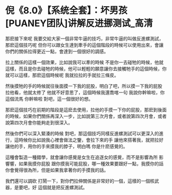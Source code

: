 # 倪《8.0》【系统全套】：坏男孩[PUANEY团队]讲解反进挪测试_高清

那麽接下來呢 我要交給大家一個非常牛逼的技巧，非常牛逼的叫做反進螺測試，那麽這個技巧呢 但你可以跟女生達到牽手的這個階段的時候可以使用出來，會讓你們的關係拉得更近一點，會達到一個很好的調感。

拉上關係的這樣一個效果，比如說我可以牽的時候 不是你一去碰牠的時候，他就這樣，而且是你去碰牠的時候，他可以輕輕的願意讓你去接觸牠手的這個時候，你就可以這樣，那麽這個時候呢 我就拉拉的手就拉三條皮。

然後摸牠的手的時候就往後面摸一下我的屁股，明白了吧，所以摸一下我的屁股 拉他看，他就太修了 他就不好意思了，這個時候我還喬喀一句 我說你幹嘛啦，你這個流馬 你幹嘛啦 對吧，這一個很好的想。

那麽這個技巧在前期的階段是這麽去使用，拉他的手摸一下你的屁股，那麽到後面的時候，如果你們關係再深入一步，比如說第三次月會，或者說第四次月會，或者說第四次月會你能夠走到很深入。

然後你們可以深入緊湊的時候 對吧，那這個技巧同樣反進螺測試可以更深入的進行，這時候你比如說我心裡會做法之鑒，會拉下來的手 讓他來搭著我，就把拉好讓他的手，用你的手來摸我的脖子，明白嗎 你是什麽感覺的。

這種會製造一種錯學，就會讓你感覺是女生在追逐女的感覺，而不是影響為所 影響響，如果我摸你屁股 跟你摸我可能屁股，哪一種效果要跟好一點，我摸你的話你會覺得很為所，但是如果我拿著你的手摸我的話。

我們還可以調砍 打鬧一下，對你們拉伸關係是非常好的一個，這樣的一個核武器，是要吧，好 這個就是把反進螺測試。
